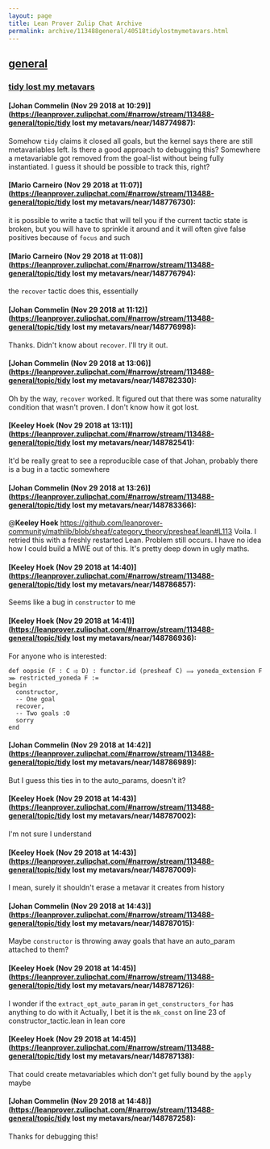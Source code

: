 ```yaml
---
layout: page
title: Lean Prover Zulip Chat Archive 
permalink: archive/113488general/40518tidylostmymetavars.html
---
```


## [general](index.html)
### [tidy lost my metavars](40518tidylostmymetavars.html)

#### [Johan Commelin (Nov 29 2018 at 10:29)](https://leanprover.zulipchat.com/#narrow/stream/113488-general/topic/tidy lost my metavars/near/148774987):
Somehow `tidy` claims it closed all goals, but the kernel says there are still metavariables left. Is there a good approach to debugging this? Somewhere a metavariable got removed from the goal-list without being fully instantiated. I guess it should be possible to track this, right?

#### [Mario Carneiro (Nov 29 2018 at 11:07)](https://leanprover.zulipchat.com/#narrow/stream/113488-general/topic/tidy lost my metavars/near/148776730):
it is possible to write a tactic that will tell you if the current tactic state is broken, but you will have to sprinkle it around and it will often give false positives because of `focus` and such

#### [Mario Carneiro (Nov 29 2018 at 11:08)](https://leanprover.zulipchat.com/#narrow/stream/113488-general/topic/tidy lost my metavars/near/148776794):
the `recover` tactic does this, essentially

#### [Johan Commelin (Nov 29 2018 at 11:12)](https://leanprover.zulipchat.com/#narrow/stream/113488-general/topic/tidy lost my metavars/near/148776998):
Thanks. Didn't know about `recover`. I'll try it out.

#### [Johan Commelin (Nov 29 2018 at 13:06)](https://leanprover.zulipchat.com/#narrow/stream/113488-general/topic/tidy lost my metavars/near/148782330):
Oh by the way, `recover` worked. It figured out that there was some naturality condition that wasn't proven. I don't know how it got lost.

#### [Keeley Hoek (Nov 29 2018 at 13:11)](https://leanprover.zulipchat.com/#narrow/stream/113488-general/topic/tidy lost my metavars/near/148782541):
It'd be really great to see a reproducible case of that Johan, probably there is a bug in a tactic somewhere

#### [Johan Commelin (Nov 29 2018 at 13:26)](https://leanprover.zulipchat.com/#narrow/stream/113488-general/topic/tidy lost my metavars/near/148783366):
@**Keeley Hoek** https://github.com/leanprover-community/mathlib/blob/sheaf/category_theory/presheaf.lean#L113
Voila. I retried this with a freshly restarted Lean. Problem still occurs. I have no idea how I could build a MWE out of this. It's pretty deep down in ugly maths.

#### [Keeley Hoek (Nov 29 2018 at 14:40)](https://leanprover.zulipchat.com/#narrow/stream/113488-general/topic/tidy lost my metavars/near/148786857):
Seems like a bug in `constructor` to me

#### [Keeley Hoek (Nov 29 2018 at 14:41)](https://leanprover.zulipchat.com/#narrow/stream/113488-general/topic/tidy lost my metavars/near/148786936):
For anyone who is interested:
````lean
def oopsie (F : C ⥤ D) : functor.id (presheaf C) ⟹ yoneda_extension F ⋙ restricted_yoneda F :=
begin
  constructor,
  -- One goal
  recover,
  -- Two goals :O
  sorry
end
````

#### [Johan Commelin (Nov 29 2018 at 14:42)](https://leanprover.zulipchat.com/#narrow/stream/113488-general/topic/tidy lost my metavars/near/148786989):
But I guess this ties in to the auto_params, doesn't it?

#### [Keeley Hoek (Nov 29 2018 at 14:43)](https://leanprover.zulipchat.com/#narrow/stream/113488-general/topic/tidy lost my metavars/near/148787002):
I'm not sure I understand

#### [Keeley Hoek (Nov 29 2018 at 14:43)](https://leanprover.zulipchat.com/#narrow/stream/113488-general/topic/tidy lost my metavars/near/148787009):
I mean, surely it shouldn't erase a metavar it creates from history

#### [Johan Commelin (Nov 29 2018 at 14:43)](https://leanprover.zulipchat.com/#narrow/stream/113488-general/topic/tidy lost my metavars/near/148787015):
Maybe `constructor` is throwing away goals that have an auto_param attached to them?

#### [Keeley Hoek (Nov 29 2018 at 14:45)](https://leanprover.zulipchat.com/#narrow/stream/113488-general/topic/tidy lost my metavars/near/148787126):
I wonder if the `extract_opt_auto_param` in `get_constructors_for` has anything to do with it
Actually, I bet it is the `mk_const` on line 23 of constructor_tactic.lean in lean core

#### [Keeley Hoek (Nov 29 2018 at 14:45)](https://leanprover.zulipchat.com/#narrow/stream/113488-general/topic/tidy lost my metavars/near/148787138):
That could create metavariables which don't get fully bound by the `apply` maybe

#### [Johan Commelin (Nov 29 2018 at 14:48)](https://leanprover.zulipchat.com/#narrow/stream/113488-general/topic/tidy lost my metavars/near/148787258):
Thanks for debugging this!

